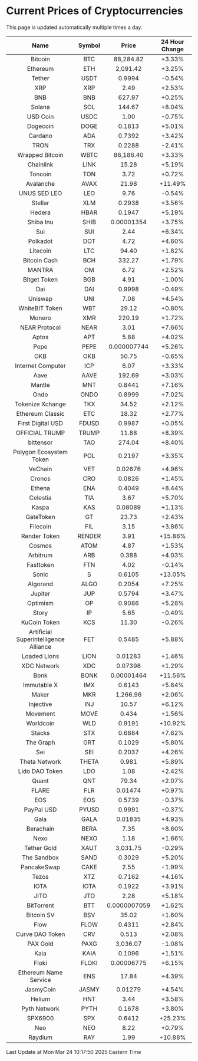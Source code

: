 # Current Prices of Cryptocurrencies
This page is updated automatically multiple times a day.

| Name | Symbol | Price | 24 Hour Change |
| :---: |:---:| :---: | :---: |
| Bitcoin | BTC | 88,284.82 | +3.33% |
| Ethereum | ETH | 2,091.42 | +3.25% |
| Tether | USDT | 0.9994 | -0.54% |
| XRP | XRP | 2.49 | +2.53% |
| BNB | BNB | 627.97 | +0.25% |
| Solana | SOL | 144.67 | +8.04% |
| USD Coin | USDC | 1.00 | -0.75% |
| Dogecoin | DOGE | 0.1813 | +5.01% |
| Cardano | ADA | 0.7392 | +3.42% |
| TRON | TRX | 0.2288 | -2.41% |
| Wrapped Bitcoin | WBTC | 88,186.40 | +3.33% |
| Chainlink | LINK | 15.28 | +5.19% |
| Toncoin | TON | 3.72 | +0.72% |
| Avalanche | AVAX | 21.98 | +11.49% |
| UNUS SED LEO | LEO | 9.76 | -0.54% |
| Stellar | XLM | 0.2938 | +3.56% |
| Hedera | HBAR | 0.1947 | +5.19% |
| Shiba Inu | SHIB | 0.00001354 | +3.75% |
| Sui | SUI | 2.44 | +6.34% |
| Polkadot | DOT | 4.72 | +4.60% |
| Litecoin | LTC | 94.40 | +1.82% |
| Bitcoin Cash | BCH | 332.27 | +1.79% |
| MANTRA | OM | 6.72 | +2.52% |
| Bitget Token | BGB | 4.91 | -1.00% |
| Dai | DAI | 0.9998 | -0.49% |
| Uniswap | UNI | 7.08 | +4.54% |
| WhiteBIT Token | WBT | 29.12 | +0.80% |
| Monero | XMR | 220.19 | +1.72% |
| NEAR Protocol | NEAR | 3.01 | +7.66% |
| Aptos | APT | 5.88 | +4.02% |
| Pepe | PEPE | 0.000007744 | +5.26% |
| OKB | OKB | 50.75 | -0.65% |
| Internet Computer | ICP | 6.07 | +3.33% |
| Aave | AAVE | 192.69 | +3.03% |
| Mantle | MNT | 0.8441 | +7.16% |
| Ondo | ONDO | 0.8999 | +7.02% |
| Tokenize Xchange | TKX | 34.52 | +2.12% |
| Ethereum Classic | ETC | 18.32 | +2.77% |
| First Digital USD | FDUSD | 0.9987 | +0.05% |
| OFFICIAL TRUMP | TRUMP | 11.88 | +8.39% |
| bittensor | TAO | 274.04 | +8.40% |
| Polygon Ecosystem Token | POL | 0.2197 | +3.35% |
| VeChain | VET | 0.02676 | +4.96% |
| Cronos | CRO | 0.0826 | +1.45% |
| Ethena | ENA | 0.4049 | +8.44% |
| Celestia | TIA | 3.67 | +5.70% |
| Kaspa | KAS | 0.08089 | +1.13% |
| GateToken | GT | 23.73 | +2.43% |
| Filecoin | FIL | 3.15 | +3.86% |
| Render Token | RENDER | 3.91 | +15.86% |
| Cosmos | ATOM | 4.87 | +1.53% |
| Arbitrum | ARB | 0.388 | +4.03% |
| Fasttoken | FTN | 4.02 | -0.14% |
| Sonic | S | 0.6105 | +13.05% |
| Algorand | ALGO | 0.2054 | +7.25% |
| Jupiter | JUP | 0.5794 | +3.47% |
| Optimism | OP | 0.9086 | +5.28% |
| Story | IP | 5.65 | -0.49% |
| KuCoin Token | KCS | 11.30 | -0.26% |
| Artificial Superintelligence Alliance | FET | 0.5485 | +5.88% |
| Loaded Lions | LION | 0.01283 | +1.46% |
| XDC Network | XDC | 0.07398 | +1.29% |
| Bonk | BONK | 0.00001464 | +11.56% |
| Immutable X | IMX | 0.6143 | +5.64% |
| Maker | MKR | 1,266.96 | +2.06% |
| Injective | INJ | 10.57 | +6.12% |
| Movement | MOVE | 0.434 | +1.56% |
| Worldcoin | WLD | 0.9191 | +10.92% |
| Stacks | STX | 0.6884 | +7.62% |
| The Graph | GRT | 0.1029 | +5.80% |
| Sei | SEI | 0.2037 | +4.26% |
| Theta Network | THETA | 0.981 | +5.89% |
| Lido DAO Token | LDO | 1.08 | +2.42% |
| Quant | QNT | 79.34 | +2.07% |
| FLARE | FLR | 0.01474 | +0.97% |
| EOS | EOS | 0.5739 | -0.37% |
| PayPal USD | PYUSD | 0.9991 | -0.37% |
| Gala | GALA | 0.01835 | +4.93% |
| Berachain | BERA | 7.35 | +8.60% |
| Nexo | NEXO | 1.18 | +1.66% |
| Tether Gold | XAUT | 3,031.75 | -0.29% |
| The Sandbox | SAND | 0.3029 | +5.20% |
| PancakeSwap | CAKE | 2.55 | -1.99% |
| Tezos | XTZ | 0.7162 | +4.16% |
| IOTA | IOTA | 0.1922 | +3.91% |
| JITO | JTO | 2.28 | +5.18% |
| BitTorrent | BTT | 0.0000007059 | +1.62% |
| Bitcoin SV | BSV | 35.02 | +1.60% |
| Flow | FLOW | 0.4311 | +2.84% |
| Curve DAO Token | CRV | 0.513 | +2.08% |
| PAX Gold | PAXG | 3,036.07 | -1.08% |
| Kaia | KAIA | 0.1096 | +1.51% |
| Floki | FLOKI | 0.00006775 | +6.15% |
| Ethereum Name Service | ENS | 17.84 | +4.39% |
| JasmyCoin | JASMY | 0.01279 | +4.54% |
| Helium | HNT | 3.44 | +3.58% |
| Pyth Network | PYTH | 0.1678 | +3.80% |
| SPX6900 | SPX | 0.6412 | +25.23% |
| Neo | NEO | 8.22 | +0.79% |
| Raydium | RAY | 1.99 | +10.88% |

Last Update at Mon Mar 24 10:17:50 2025 Eastern Time